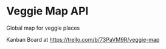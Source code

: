 # Veggie Map API
Global map for veggie places

Kanban Board at https://trello.com/b/73PaVM9R/veggie-map

